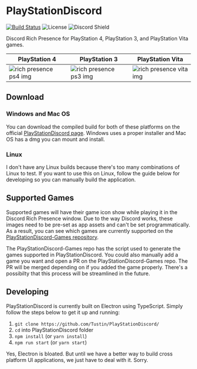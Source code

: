 # PlayStationDiscord

[![Build Status](https://travis-ci.org/Tustin/PlayStationDiscord.svg?branch=master)](https://travis-ci.org/Tustin/PlayStationDiscord)
![License](https://img.shields.io/github/license/Tustin/PlayStationDiscord.svg?style=flat)
![Discord Shield](https://discordapp.com/api/guilds/546478525629071386/widget.png?style=shield)

Discord Rich Presence for PlayStation 4, PlayStation 3, and PlayStation Vita games.

| PlayStation 4                                                                                     | PlayStation 3                                                                                     | PlayStation Vita                                                                                    |
| ------------------------------------------------------------------------------------------------- | ------------------------------------------------------------------------------------------------- | --------------------------------------------------------------------------------------------------- |
| ![rich presence ps4 img](https://tusticles.com/PlayStationDiscord/assets/images/previews/ps4.png) | ![rich presence ps3 img](https://tusticles.com/PlayStationDiscord/assets/images/previews/ps3.png) | ![rich presence vita img](https://tusticles.com/PlayStationDiscord/assets/images/previews/vita.png) |

## Download

### Windows and Mac OS

You can download the compiled build for both of these platforms on the official [PlayStationDiscord page](https://tusticles.com/PlayStationDiscord/). Windows uses a proper installer and Mac OS has a dmg you can mount and install.

### Linux

I don't have any Linux builds because there's too many combinations of Linux to test. If you want to use this on Linux, follow the guide below for developing so you can manually build the application.

## Supported Games

Supported games will have their game icon show while playing it in the Discord Rich Presence window. Due to the way Discord works, these images need to be pre-set as app assets and can't be set programmatically. As a result, you can see which games are currently supported on the [PlayStationDiscord-Games repository](https://github.com/Tustin/PlayStationDiscord-Games).

The PlayStationDiscord-Games repo has the script used to generate the games supported in PlayStationDiscord. You could also manually add a game you want and open a PR on the PlayStationDiscord-Games repo. The PR will be merged depending on if you added the game properly. There's a possibilty that this process will be streamlined in the future.

## Developing

PlayStationDiscord is currently built on Electron using TypeScript. Simply follow the steps below to get it up and running:

1. `git clone https://github.com/Tustin/PlayStationDiscord/`
2. `cd` into PlayStationDiscord folder
3. `npm install` (or `yarn install`)
4. `npm run start` (or `yarn start`)

Yes, Electron is bloated. But until we have a better way to build cross platform UI applications, we just have to deal with it. Sorry.
